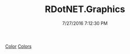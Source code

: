 ﻿---
title: RDotNET.Graphics
date: 7/27/2016 7:12:30 PM
---

[Color](T-RDotNET.Graphics.Color.html)
[Colors](T-RDotNET.Graphics.Colors.html)
